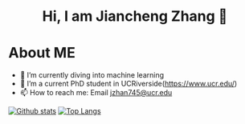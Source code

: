 <h1 align='center'> Hi, I am Jiancheng Zhang 👋 </h1>

# About ME

- 🔭 I’m currently diving into machine learning
- 🌱 I’m a current PhD student in UCRiverside(https://www.ucr.edu/)
- 📫 How to reach me: Email jzhan745@ucr.edu
  
 [![Github stats](https://github-readme-stats.vercel.app/api?username=JianchengZ&show_icons=true&include_all_commits=true)](https://github.com/JianchengZ/github-readme-stats)
 [![Top Langs](https://github-readme-stats.vercel.app/api/top-langs/?username=JianchengZ&layout=compact)](https://github.com/JianchengZ/github-readme-stats) 





